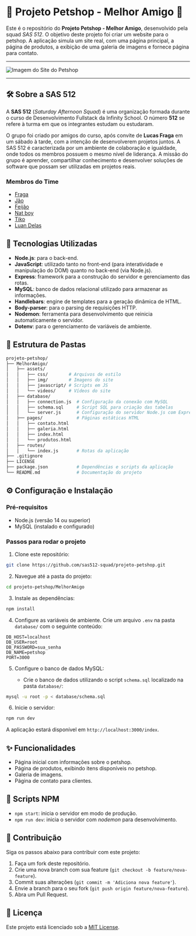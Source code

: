 # 🐾 Projeto Petshop - Melhor Amigo 🐾

Este é o repositório do **Projeto Petshop - Melhor Amigo**, desenvolvido pela squad *SAS 512*. O objetivo deste projeto foi criar um website para o petshop. A aplicação simula um site real, com uma página principal, a página de produtos, a exibição de uma galeria de imagens e fornece página para contato.

---

![Imagem do Site do Petshop](https://i.ibb.co/SfT7S7M/petshopmelhoramigo.png)

---

## 🛠️ Sobre a SAS 512

A **SAS 512** (*Saturday Afternoon Squad*) é uma organização formada durante o curso de Desenvolvimento Fullstack da Infinity School. O número **512** se refere à turma em que os integrantes estudam ou estudaram. 

O grupo foi criado por amigos do curso, após convite de **Lucas Fraga** em um sábado à tarde, com a intenção de desenvolverem projetos juntos. A SAS 512 é caracterizada por um ambiente de colaboração e igualdade, onde todos os membros possuem o mesmo nível de liderança. A missão do grupo é aprender, compartilhar conhecimento e desenvolver soluções de software que possam ser utilizadas em projetos reais.

### Membros do Time

- [Fraga](https://github.com/lucasfragadev)
- [Jão](https://github.com/jvsouza06)
- [Feijão](https://github.com/pedrofeijoo)
- [Nat boy](https://github.com/natanael89)
- [Tiko](https://github.com/Tikorsm)
- [Luan Delas](https://github.com/LuanGabriel23)

## 🚀 Tecnologias Utilizadas

- **Node.js**: para o back-end.
- **JavaScript**: utilizado tanto no front-end (para interatividade e manipulação do DOM) quanto no back-end (via Node.js).
- **Express**: framework para a construção do servidor e gerenciamento das rotas.
- **MySQL**: banco de dados relacional utilizado para armazenar as informações.
- **Handlebars**: engine de templates para a geração dinâmica de HTML.
- **Body-parser**: para o parsing de requisições HTTP.
- **Nodemon**: ferramenta para desenvolvimento que reinicia automaticamente o servidor.
- **Dotenv**: para o gerenciamento de variáveis de ambiente.

## 📂 Estrutura de Pastas

```bash
projeto-petshop/
├── MelhorAmigo/
│   ├── assets/
│   │   ├── css/        # Arquivos de estilo
│   │   ├── img/        # Imagens do site
│   │   ├── javascript/ # Scripts em JS
│   │   └── videos/     # Vídeos do site
│   ├── database/
│   │   ├── connection.js  # Configuração da conexão com MySQL
│   │   ├── schema.sql     # Script SQL para criação das tabelas
│   │   └── server.js      # Configuração do servidor Node.js com Express
│   ├── pages/             # Páginas estáticas HTML
│   │   ├── contato.html
│   │   ├── galeria.html
│   │   ├── index.html
│   │   └── produtos.html
│   ├── routes/
│   │   └── index.js       # Rotas da aplicação
├── .gitignore
├── LICENSE
├── package.json           # Dependências e scripts da aplicação
└── README.md              # Documentação do projeto
```

## ⚙️ Configuração e Instalação

### Pré-requisitos

- Node.js (versão 14 ou superior)
- MySQL (instalado e configurado)

### Passos para rodar o projeto

1. Clone este repositório:

```bash
git clone https://github.com/sas512-squad/projeto-petshop.git
```

2. Navegue até a pasta do projeto:

```bash
cd projeto-petshop/MelhorAmigo
```

3. Instale as dependências:

```bash
npm install
```

4. Configure as variáveis de ambiente. Crie um arquivo `.env` na pasta `database/` com o seguinte conteúdo:

```env
DB_HOST=localhost
DB_USER=root
DB_PASSWORD=sua_senha
DB_NAME=petshop
PORT=3000
```

5. Configure o banco de dados MySQL:

   - Crie o banco de dados utilizando o script `schema.sql` localizado na pasta `database/`:

```bash
mysql -u root -p < database/schema.sql
```

6. Inicie o servidor:

```bash
npm run dev
```

A aplicação estará disponível em `http://localhost:3000/index`.

## ✨ Funcionalidades

- Página inicial com informações sobre o petshop.
- Página de produtos, exibindo itens disponíveis no petshop.
- Galeria de imagens.
- Página de contato para clientes.

## 📜 Scripts NPM

- `npm start`: inicia o servidor em modo de produção.
- `npm run dev`: inicia o servidor com *nodemon* para desenvolvimento.

## 🤝 Contribuição

Siga os passos abaixo para contribuir com este projeto:

1. Faça um fork deste repositório.
2. Crie uma nova branch com sua feature (`git checkout -b feature/nova-feature`).
3. Commit suas alterações (`git commit -m 'Adiciona nova feature'`).
4. Envie a branch para o seu fork (`git push origin feature/nova-feature`).
5. Abra um Pull Request.

## 📝 Licença

Este projeto está licenciado sob a [MIT License](LICENSE).